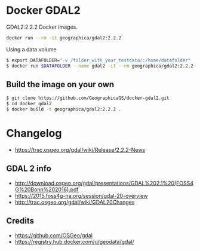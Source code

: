 # Docker GDAL2

GDAL2:2.2.2 Docker images.

```bash
docker run --rm -it geographica/gdal2:2.2.2
```

Using a data volume
```bash
$ export DATAFOLDER="-v /folder_with_your_testdata/:/home/datafolder"
$ docker run $DATAFOLDER --name gdal2 -it --rm geographica/gdal2:2.2.2 /bin/bash
```

## Build the image on your own
```bash
$ git clone https://github.com/GeographicaGS/docker-gdal2.git
$ cd docker_gdal2
$ docker build -t geographica/gdal2:2.2.2 .
```

# Changelog
 - https://trac.osgeo.org/gdal/wiki/Release/2.2.2-News

## GDAL 2 info
- http://download.osgeo.org/gdal/presentations/GDAL%202.1%20(FOSS4G%20Bonn%202016).pdf
- https://2015.foss4g-na.org/session/gdal-20-overview
- http://trac.osgeo.org/gdal/wiki/GDAL20Changes

## Credits
- https://github.com/OSGeo/gdal
- https://registry.hub.docker.com/u/geodata/gdal/
